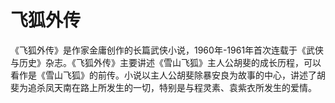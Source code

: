 # 飞狐外传

《飞狐外传》是作家金庸创作的长篇武侠小说，1960年-1961年首次连载于《武侠与历史》杂志。《飞狐外传》主要讲述《雪山飞狐》主人公胡斐的成长历程，可以看作是《雪山飞狐》的前传。小说以主人公胡斐除暴安良为故事的中心，讲述了胡斐为追杀凤天南在路上所发生的一切，特别是与程灵素、袁紫衣所发生的爱情。
